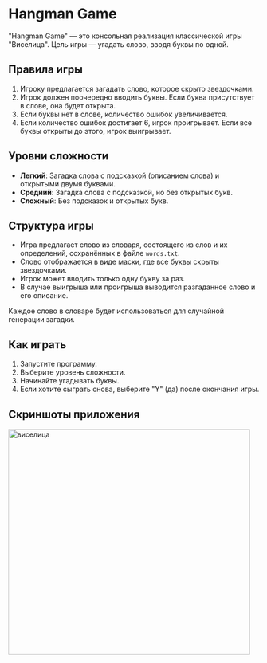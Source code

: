 # Hangman Game 

"Hangman Game" — это консольная реализация классической игры "Виселица". Цель игры — угадать слово, вводя буквы по одной. 

## Правила игры

1. Игроку предлагается загадать слово, которое скрыто звездочками.
2. Игрок должен поочередно вводить буквы. Если буква присутствует в слове, она будет открыта.
3. Если буквы нет в слове, количество ошибок увеличивается.
4. Если количество ошибок достигает 6, игрок проигрывает. Если все буквы открыты до этого, игрок выигрывает.


## Уровни сложности

- **Легкий**: Загадка слова с подсказкой (описанием слова) и открытыми двумя буквами.
- **Средний**: Загадка слова с подсказкой, но без открытых букв.
- **Сложный**: Без подсказок и открытых букв.

## Структура игры

- Игра предлагает слово из словаря, состоящего из слов и их определений, сохранённых в файле `words.txt`.
- Слово отображается в виде маски, где все буквы скрыты звездочками.
- Игрок может вводить только одну букву за раз.
- В случае выигрыша или проигрыша выводится разгаданное слово и его описание.



Каждое слово в словаре будет использоваться для случайной генерации загадки.

## Как играть

1. Запустите программу.
2. Выберите уровень сложности.
3. Начинайте угадывать буквы.
4. Если хотите сыграть снова, выберите "Y" (да) после окончания игры.

## Скриншоты приложения
<img width="485" height="453" alt="виселица" src="https://github.com/user-attachments/assets/3cc0190c-3685-4243-84df-c07f0b335fc1" />
